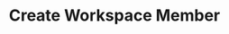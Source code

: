 ---
title: Create Workspace Member
excerpt: Add a member to the workspace
api:
  file: botpress-api.json
  operationId: createWorkspaceMember
deprecated: false
hidden: false
metadata:
  title: ''
  description: ''
  robots: index
next:
  description: ''
---
